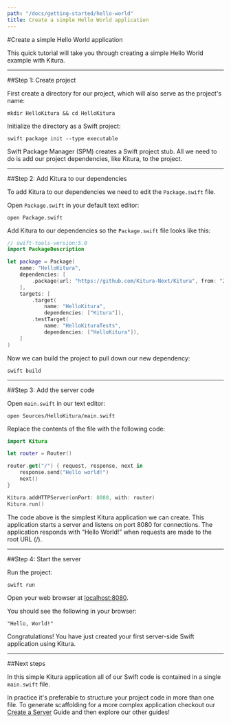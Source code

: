 ```yaml
---
path: "/docs/getting-started/hello-world"
title: Create a simple Hello World application
---
```


#Create a simple Hello World application

This quick tutorial will take you through creating a simple Hello World example with Kitura.

---

##Step 1: Create project

First create a directory for our project, which will also serve as the project's name:

```
mkdir HelloKitura && cd HelloKitura
```

Initialize the directory as a Swift project:

```
swift package init --type executable
```

Swift Package Manager (SPM) creates a Swift project stub. All we need to do is add our project dependencies, like Kitura, to the project.

---

##Step 2: Add Kitura to our dependencies

To add Kitura to our dependencies we need to edit the `Package.swift` file.

Open `Package.swift` in your default text editor:

```
open Package.swift
```

Add Kitura to our dependencies so the `Package.swift` file looks like this:

```swift
// swift-tools-version:5.0
import PackageDescription

let package = Package(
    name: "HelloKitura",
    dependencies: [
        .package(url: "https://github.com/Kitura-Next/Kitura", from: "2.8.0")
    ],
    targets: [
        .target(
            name: "HelloKitura",
            dependencies: ["Kitura"]),
        .testTarget(
            name: "HelloKituraTests",
            dependencies: ["HelloKitura"]),
    ]
)
```

Now we can build the project to pull down our new dependency:

```
swift build
```

---

##Step 3: Add the server code

Open `main.swift` in our text editor:

```
open Sources/HelloKitura/main.swift
```

Replace the contents of the file with the following code:

```swift
import Kitura

let router = Router()

router.get("/") { request, response, next in
    response.send("Hello world!")
    next()
}

Kitura.addHTTPServer(onPort: 8080, with: router)
Kitura.run()
```

The code above is the simplest Kitura application we can create. This application starts a server and listens on port 8080 for connections. The application responds with “Hello World!” when requests are made to the root URL (/).

---

##Step 4: Start the server

Run the project:

```
swift run
```

Open your web browser at <a href="http://localhost:8080" target="blank">localhost:8080</a>.

You should see the following in your browser:

```
"Hello, World!"
```

Congratulations! You have just created your first server-side Swift application using Kitura.

---

##Next steps

In this simple Kitura application all of our Swift code is contained in a single `main.swift` file.

In practice it's preferable to structure your project code in more than one file. To generate scaffolding for a more complex application checkout our [Create a Server](./create-server-cli) Guide and then explore our other guides!
